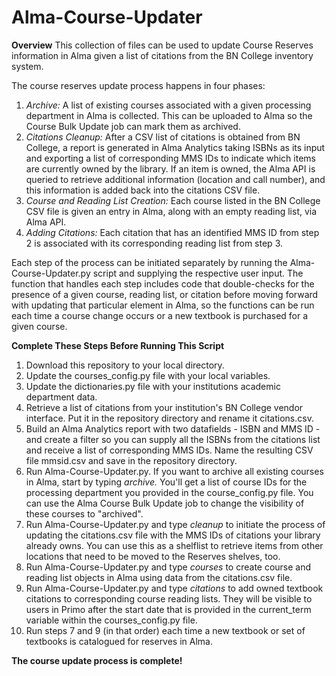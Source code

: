 # Alma-Course-Updater

**Overview**
This collection of files can be used to update Course Reserves information in Alma given a list of citations from the BN College inventory system.

The course reserves update process happens in four phases:

1) _Archive:_ A list of existing courses associated with a given processing department in Alma is collected. This can be uploaded to Alma so the Course Bulk Update job can mark them as archived.
2) _Citations Cleanup:_ After a CSV list of citations is obtained from BN College, a report is generated in Alma Analytics taking ISBNs as its input and exporting a list of corresponding MMS IDs to indicate which items are currently owned by the library. If an item is owned, the Alma API is queried to retrieve additional information (location and call number), and this information is added back into the citations CSV file.
3) _Course and Reading List Creation:_ Each course listed in the BN College CSV file is given an entry in Alma, along with an empty reading list, via Alma API.
4) _Adding Citations:_ Each citation that has an identified MMS ID from step 2 is associated with its corresponding reading list from step 3.

Each step of the process can be initiated separately by running the Alma-Course-Updater.py script and supplying the respective user input. The function that handles each step includes code that double-checks for the presence of a given course, reading list, or citation before moving forward with updating that particular element in Alma, so the functions can be run each time a course change occurs or a new textbook is purchased for a given course.

**Complete These Steps Before Running This Script**

1) Download this repository to your local directory.
2) Update the courses_config.py file with your local variables.
3) Update the dictionaries.py file with your institutions academic department data.
4) Retrieve a list of citations from your institution's BN College vendor interface. Put it in the repository directory and rename it citations.csv.
5) Build an Alma Analytics report with two datafields - ISBN and MMS ID - and create a filter so you can supply all the ISBNs from the citations list and receive a list of corresponding MMS IDs. Name the resulting CSV file mmsid.csv and save in the repository directory.
6) Run Alma-Course-Updater.py. If you want to archive all existing courses in Alma, start by typing _archive._ You'll get a list of course IDs for the processing department you provided in the course_config.py file. You can use the Alma Course Bulk Update job to change the visibility of these courses to "archived".
7) Run Alma-Course-Updater.py and type _cleanup_ to initiate the process of updating the citations.csv file with the MMS IDs of citations your library already owns. You can use this as a shelflist to retrieve items from other locations that need to be moved to the Reserves shelves, too.
8) Run Alma-Course-Updater.py and type _courses_ to create course and reading list objects in Alma using data from the citations.csv file.
9) Run Alma-Course-Updater.py and type _citations_ to add owned textbook citations to corresponding course reading lists. They will be visible to users in Primo after the start date that is provided in the current_term variable within the courses_config.py file.
10) Run steps 7 and 9 (in that order) each time a new textbook or set of textbooks is catalogued for reserves in Alma.

**The course update process is complete!**
